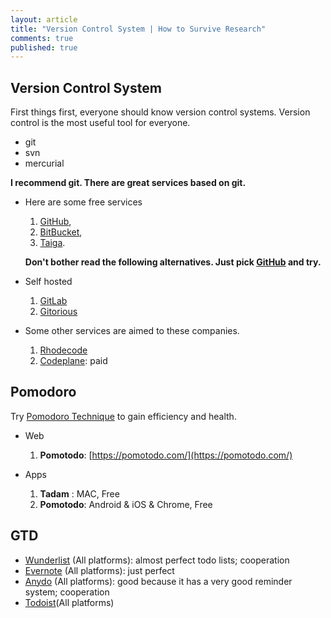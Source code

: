```yaml
---
layout: article
title: "Version Control System | How to Survive Research"
comments: true
published: true
---
```


## Version Control System

First things first, everyone should know version control systems. Version control is the most useful tool for everyone.

* git
* svn
* mercurial

**I recommend git. There are great services based on git.**

* Here are some free services

  1. [GitHub](http://github.com),
  2. [BitBucket](https://bitbucket.org),
  3. [Taiga](https://taiga.io/).

  **Don't bother read the following alternatives. Just pick [GitHub](http://github.com) and try.**


* Self hosted

  1. [GitLab](http://gitlab.org/)
  2. [Gitorious](https://www.gitorious.org/)


* Some other services are aimed to these companies.

  1. [Rhodecode](https://rhodecode.com/)
  2. [Codeplane](https://codeplane.com/): paid



## Pomodoro

Try [Pomodoro Technique](https://en.wikipedia.org/wiki/Pomodoro_Technique) to gain efficiency and health.


* Web

  1. **Pomotodo**: [https://pomotodo.com/](https://pomotodo.com/)


* Apps

  1. **Tadam** : MAC, Free
  2. **Pomotodo**: Android & iOS & Chrome, Free


## GTD

* [Wunderlist](https://www.wunderlist.com) (All platforms): almost perfect todo lists; cooperation
* [Evernote](https://evernote.com/) (All platforms): just perfect
* [Anydo](http://www.any.do/) (All platforms): good because it has a very good reminder system; cooperation
* [Todoist](http://todoist.com)(All platforms)